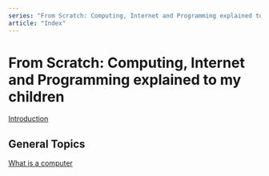 ```yaml
---
series: "From Scratch: Computing, Internet and Programming explained to my children"
article: "Index"
---
```

# From Scratch: Computing, Internet and Programming explained to my children

[Introduction](introduction.md)

## General Topics

[What is a computer](general/what-is-a-computer.md)
